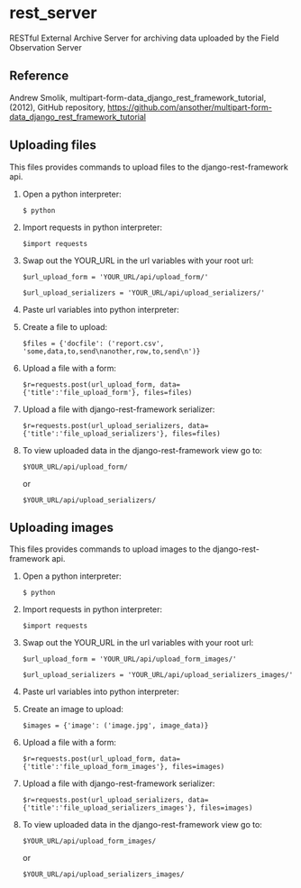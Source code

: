 rest_server
======================================

RESTful External Archive Server for archiving data uploaded by the Field Observation Server


Reference
--------------
Andrew Smolik, multipart-form-data_django_rest_framework_tutorial, (2012), GitHub repository, https://github.com/ansother/multipart-form-data_django_rest_framework_tutorial


Uploading files
---------------

This files provides commands to upload files to the django-rest-framework api. 

1.	Open a python interpreter:

	``$ python``

2.	Import requests in python interpreter:

	``$import requests``
	
3. Swap out the YOUR_URL in the url variables with your root url:

	``$url_upload_form = 'YOUR_URL/api/upload_form/'``

	``$url_upload_serializers = 'YOUR_URL/api/upload_serializers/'``
	
4. Paste url variables into python interpreter:

5. Create a file to upload:

	``$files = {'docfile': ('report.csv', 'some,data,to,send\nanother,row,to,send\n')}``
	
6. Upload a file with a form:

	``$r=requests.post(url_upload_form, data={'title':'file_upload_form'}, files=files)``
	
7. Upload a file with django-rest-framework serializer:

	``$r=requests.post(url_upload_serializers, data={'title':'file_upload_serializers'}, files=files)``

8. To view uploaded data in the django-rest-framework view go to:

	``$YOUR_URL/api/upload_form/``
	
	or 
	
	``$YOUR_URL/api/upload_serializers/``


Uploading images
---------------

This files provides commands to upload images to the django-rest-framework api. 

1.	Open a python interpreter:

	``$ python``

2.	Import requests in python interpreter:

	``$import requests``
	
3. Swap out the YOUR_URL in the url variables with your root url:

	``$url_upload_form = 'YOUR_URL/api/upload_form_images/'``

	``$url_upload_serializers = 'YOUR_URL/api/upload_serializers_images/'``
	
4. Paste url variables into python interpreter:

5. Create an image to upload:

	``$images = {'image': ('image.jpg', image_data)}``
	
6. Upload a file with a form:

	``$r=requests.post(url_upload_form, data={'title':'file_upload_form_images'}, files=images)``
	
7. Upload a file with django-rest-framework serializer:

	``$r=requests.post(url_upload_serializers, data={'title':'file_upload_serializers_images'}, files=images)``

8. To view uploaded data in the django-rest-framework view go to:

	``$YOUR_URL/api/upload_form_images/``
	
	or 
	
	``$YOUR_URL/api/upload_serializers_images/``



	

	

	



